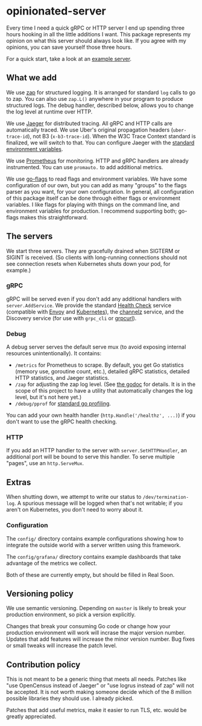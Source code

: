 # opinionated-server

Every time I need a quick gRPC or HTTP server I end up spending three hours hooking in all the
little additions I want. This package represents my opinion on what this server should always look
like. If you agree with my opinions, you can save yourself those three hours.

For a quick start, take a look at an [example server](https://github.com/jrockway/opinionated-server/blob/master/example/main.go).

## What we add

We use [zap](https://github.com/uber-go/zap) for structured logging. It is arranged for standard
`log` calls to go to zap. You can also use `zap.L()` anywhere in your program to produce structured
logs. The debug handler, described below, allows you to change the log level at runtime over HTTP.

We use [Jaeger](https://www.jaegertracing.io/) for distributed tracing. All gRPC and HTTP calls are
automatically traced. We use Uber's original propagation headers (`uber-trace-id`), not B3
(`x-b3-trace-id`). When the W3C Trace Context standard is finalized, we will switch to that. You
can configure Jaeger with the [standard environment variables](https://www.jaegertracing.io/docs/1.16/client-features/).

We use [Prometheus](https://prometheus.io/) for monitoring. HTTP and gRPC handlers are already
instrumented. You can use `promauto.` to add additional metrics.

We use [go-flags](https://github.com/jessevdk/go-flags) to read flags and environment variables. We
have some configuration of our own, but you can add as many "groups" to the flags parser as you
want, for your own configuration. In general, all configuration of this package itself can be done
through either flags or environment variables. I like flags for playing with things on the command
line, and environment variables for production. I recommend supporting both; go-flags makes this
straightforward.

## The servers

We start three servers. They are gracefully drained when SIGTERM or SIGINT is received. (So clients
with long-running connections should not see connection resets when Kubernetes shuts down your pod,
for example.)

### gRPC

gRPC will be served even if you don't add any additional handlers with `server.AddService`. We provide the standard
[Health Check](https://github.com/grpc/grpc/blob/master/doc/health-checking.md) service (compatible with
[Envoy](https://www.envoyproxy.io/docs/envoy/latest/api-v2/api/v2/core/health_check.proto#envoy-api-msg-core-healthcheck-grpchealthcheck)
and [Kubernetes](https://github.com/grpc-ecosystem/grpc-health-probe/)), the [channelz](https://grpc.io/blog/a_short_introduction_to_channelz/) service, and the Discovery service
(for use with `grpc_cli` or [grpcurl](https://github.com/fullstorydev/grpcurl)).

### Debug

A debug server serves the default serve mux (to avoid exposing internal resources unintentionally). It contains:

-   `/metrics` for Prometheus to scrape. By default, you get Go statistics (memory use, goroutine count, etc.), detailed gRPC statistics, detailed HTTP statistics, and Jaeger statistics.
-   `/zap` for adjusting the zap log level. (See [the godoc](https://godoc.org/go.uber.org/zap#AtomicLevel.ServeHTTP) for details. It is in the scope of this project to have a utility that automatically changes the log level, but it's not here yet.)
-   `/debug/pprof` for [standard go profiling](https://golang.org/pkg/net/http/pprof/).

You can add your own health handler (`http.Handle('/healthz', ...)`) if you don't want to use the
gRPC health checking.

### HTTP

If you add an HTTP handler to the server with `server.SetHTTPHandler`, an additional port will be
bound to serve this handler. To serve multiple "pages", use an `http.ServeMux`.

## Extras

When shutting down, we attempt to write our status to `/dev/termination-log`. A spurious message
will be logged when that's not writable; if you aren't on Kubernetes, you don't need to worry about
it.

### Configuration

The `config/` directory contains example configurations showing how to integrate the outside world with a server written using this framework.

The `config/grafana/` directory contains example dashboards that take advantage of the metrics we
collect.

Both of these are currently empty, but should be filled in Real Soon.

## Versioning policy

We use semantic versioning. Depending on `master` is likely to break your production environment,
so pick a version explicitly.

Changes that break your consuming Go code or change how your production environment will work will
incrase the major version number. Updates that add features will increase the minor version
number. Bug fixes or small tweaks will increase the patch level.

## Contribution policy

This is not meant to be a generic thing that meets all needs. Patches like "use OpenCensus instead
of Jaeger" or "use logrus instead of zap" will not be accepted. It is not worth making someone
decide which of the 8 million possible libraries they should use. I already picked.

Patches that add useful metrics, make it easier to run TLS, etc. would be greatly appreciated.
